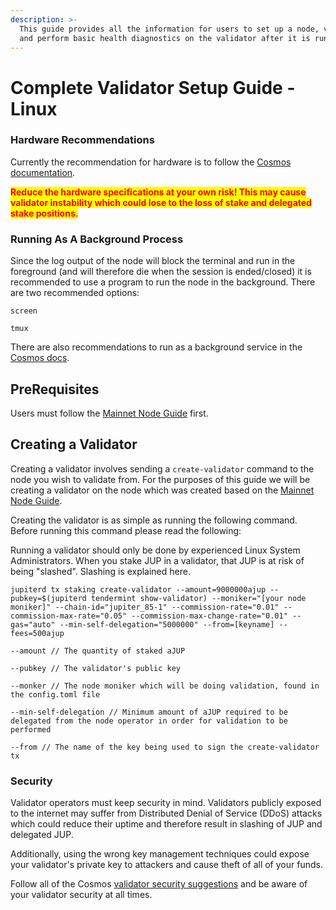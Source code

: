 ```yaml
---
description: >-
  This guide provides all the information for users to set up a node, validator,
  and perform basic health diagnostics on the validator after it is running.
---
```


# Complete Validator Setup Guide - Linux

### Hardware Recommendations

Currently the recommendation for hardware is to follow the [Cosmos documentation](https://hub.cosmos.network/main/hub-tutorials/join-mainnet.html#hardware).&#x20;

<mark style="color:red;">**Reduce the hardware specifications at your own risk! This may cause validator instability which could lose to the loss of stake and delegated stake positions.**</mark>

### Running As A Background Process

Since the log output of the node will block the terminal and run in the foreground (and will therefore die when the session is ended/closed) it is recommended to use a program to run the node in the background. There are two recommended options:

`screen`

`tmux`

There are also recommendations to run as a background service in the [Cosmos docs](https://hub.cosmos.network/main/hub-tutorials/join-mainnet.html#running-via-background-process).

## PreRequisites

Users must follow the [Mainnet Node Guide](https://app.gitbook.com/o/-L9eUqzwVek3svluhdYd/s/-MlLJH9Bdx\_6-iPFowRp/\~/changes/EsC0KJ4b81pau4c8Sbol/jupiter-3.0/complete-validator-setup-guide-linux/mainnet-node-guide-linux) first.

## Creating a Validator

Creating a validator involves sending a `create-validator` command to the node you wish to validate from. For the purposes of this guide we will be creating a validator on the node which was created based on the [Mainnet Node Guide](https://app.gitbook.com/o/-L9eUqzwVek3svluhdYd/s/-MlLJH9Bdx\_6-iPFowRp/\~/changes/EsC0KJ4b81pau4c8Sbol/jupiter-3.0/mainnet-node-guide-linux).

Creating the validator is as simple as running the following command. Before running this command please read the following:

Running a validator should only be done by experienced Linux System Administrators. When you stake JUP in a validator, that JUP is at risk of being "slashed". Slashing is explained here.

`jupiterd tx staking create-validator --amount=9000000ajup --pubkey=$(jupiterd tendermint show-validator) --moniker="[your node moniker]" --chain-id="jupiter_85-1" --commission-rate="0.01" --commission-max-rate="0.05" --commission-max-change-rate="0.01" --gas="auto" --min-self-delegation="5000000" --from=[keyname] --fees=500ajup`

`--amount // The quantity of staked aJUP`

`--pubkey // The validator's public key`

`--monker // The node moniker which will be doing validation, found in the config.toml file`

`--min-self-delegation // Minimum amount of aJUP required to be delegated from the node operator in order for validation to be performed`

`--from // The name of the key being used to sign the create-validator tx`

### Security

Validator operators must keep security in mind. Validators publicly exposed to the internet may suffer from Distributed Denial of Service (DDoS) attacks which could reduce their uptime and therefore result in slashing of JUP and delegated JUP.&#x20;

Additionally, using the wrong key management techniques could expose your validator's private key to attackers and cause theft of all of your funds.&#x20;

Follow all of the Cosmos [validator security suggestions](https://hub.cosmos.network/main/validators/security.html) and be aware of your validator security at all times.&#x20;

